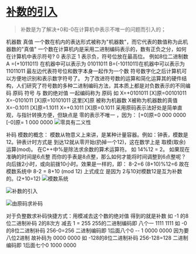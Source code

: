 # [补数的引入](https://github.com/bigbosschenyibo/gitblog/issues/2)

> 补数是为了解决+0和-0在计算机中表示不唯一的问题而引入的；

机器数 真值
一个数在机内的表达形式被称为"机器数"，而它代表的数值称为此机器数的"真值"
一个数在计算机内是采用二进制编码表示的，数有正负之分，如何在计算机中表示符号?
0 表示正 1 表示负，符号位放在最高位。
例如8位二进制数 A =(+1011011) 在机器中可以表示为 01011011
B=(-1011011)在机器中可以表示为11011011
最左边代表符号位和数字本身一起作为一个数
符号数字化之后计算机可以方便地识别和表示数字符号了。
为了改进符号数的运算和简化运算其的硬件结构，人们研究了符号数的多种二进制编码方法，其本质上都是对负数表示的不同编码
原码
符号 与 数的绝对值 一起编码称为 原码
如 X=+0101011 [X]原=00101011
X=-0101011 [X]原=10101011
这里[X]原 被称为机器数 X被称为机器数的真值
X=-0.1011 [X]原=1.1011
X=+0.1011 [X]原=0.1011
采用原码表示法好处是简单直观，与指针转换方便，但缺点是 零的表示不唯一 ，因为：
[+0]原=0 000 0000
[-0]原= 1 000 0000
![零具有二义性](https://github.com/user-attachments/assets/a9ae9a2a-ef2c-4bcc-bfff-c4dfe1a48867)

补码
模数的概念：
模数从物意义上来讲，是某种计量容器。例如：钟表，模数是12。钟表计时方式是 到达12就从零开始(扔掉一个12)，这在数学上是 取模(取余) 运算(mod)。
在C++中%是除法求余数的算术运算符。 如 14%12 = 2。
如果现在准确的时间是6点整 而你的手表是8点整，那么如何才能将时间调整到6点整呢？向后拨2小时，或向前拨10小时。效果是一样的，即：
8-2=6
(8+10)%12=6
故在模数系统中 8-2 = 8+10 (mod 12)
上式成立 是因为 2与10对模数12是互为补数的。(2+10=12)
![模数系统](https://github.com/user-attachments/assets/d2afafe9-e1e9-40b5-bbfa-7a98fb377f6d)

![补数的引入](https://github.com/user-attachments/assets/92db8b02-70f5-4df1-814f-ee84d3430130)

![由原码求补码](https://github.com/user-attachments/assets/ff23436b-5e1b-488d-82b5-d9dd32298185)

对于负整数求补码快捷方式：用模减去这个数的绝对值  得到的就是补数
如 -1 的8位二进制补码 2的8次方 减去 1 = 255 255的二进制编码即 八个一 1111 1111
如 -0 的8位二进制补码 256-0=256 二进制编码即 1后面八个0 -- 1 0000 0000 因为要八位2进制 故补码为
0000 0000
如 -128的8位二进制补码 256-128=128 二进制编码即 1后面七个0 1000 0000